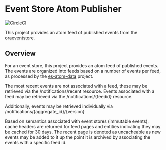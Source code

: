 # Event Store Atom Publisher

[![CircleCI](https://circleci.com/gh/xtracdev/es-atom-pub.svg?style=svg)](https://circleci.com/gh/xtracdev/es-atom-pub)

This project provides an atom feed of published events from the oraeventstore.

## Overview

For an event store, this project provides an atom feed of published events. The
events are organized into feeds based on a number of events per feed,
as processed by the [es-atom-data](https://github.com/xtracdev/es-atom-data)
project.

The most recent events are not associated with a feed, these may be
retrieved via the /notifications/recent resource. Events associated with
a feed may be retrieved via the /notifications/{feedid} resource.

Additionally, events may be retrieved individually via
/notifications/{aggregate_id}/{version}

Based on semantics associated with event stores (immutable events), 
cache headers are returned for feed pages and entities indicating
they may be cached for 30 days. The recent page is denoted as uncacheable
as new events may be added to it up the point it is archived by
associating the events with a specific feed id.